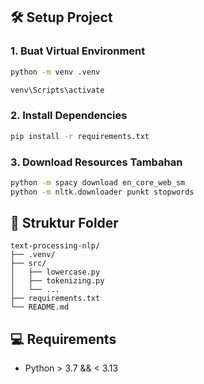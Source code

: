 ## 🛠️ Setup Project

### 1. Buat Virtual Environment
```bash
python -m venv .venv
```
```bash
venv\Scripts\activate
```

### 2. Install Dependencies
```bash
pip install -r requirements.txt
```

### 3. Download Resources Tambahan
```bash
python -m spacy download en_core_web_sm
python -m nltk.downloader punkt stopwords
```

## 📂 Struktur Folder
```
text-processing-nlp/
├── .venv/                 
├── src/                 
│   ├── lowercase.py        
│   ├── tokenizing.py       
│   └── ...                 
├── requirements.txt        
└── README.md               
```

## 💻 Requirements
- Python > 3.7 && < 3.13
